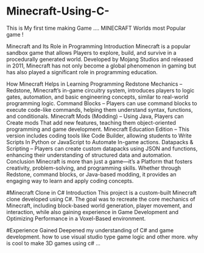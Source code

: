 # Minecraft-Using-C-
This is My first time making Game .... MINECRAFT  Worlds most Popular game !

Minecraft and Its Role in Programming
Introduction
Minecraft is a popular sandbox game that allows Players to explore, build, and survive in a procedurally generated world. Developed by Mojang Studios and released in 2011, Minecraft has not only become a global phenomenon in gaming but has also played a significant role in programming education.

How Minecraft Helps in Learning Programming
Redstone Mechanics – Redstone, Minecraft’s in-game circuitry system, introduces players to logic gates, automation, and basic engineering concepts, similar to real-world programming logic.
Command Blocks – Players can use command blocks to execute code-like commands, helping them understand syntax, functions, and conditionals.
Minecraft Mods (Modding) – Using Java, Players can Create mods That add new features, teaching them object-oriented programming and game development.
Minecraft Education Edition – This version includes coding tools like Code Builder, allowing students to Write Scripts In Python or JavaScript to Automate In-game actions.
Datapacks & Scripting – Players can create custom datapacks using JSON and functions, enhancing their understanding of structured data and automation.
Conclusion
Minecraft is more than just a game—it’s a Platform that fosters creativity, problem-solving, and programming skills. Whether through Redstone, command blocks, or Java-based modding, it provides an engaging way to learn and apply coding concepts.


#Minecraft Clone in C#
Introduction
This project is a custom-built Minecraft clone developed using C#. The goal was to recreate the core mechanics of Minecraft, including block-based world generation, player movement, and interaction, while also gaining experience in Game Development and Optimizing Performance in a Voxel-Based environment.


#Experience Gained
Deepened my understanding of C# and game development.
how to use visual studio type game logic and other more.
why is cool to make 3D games using c# ...
